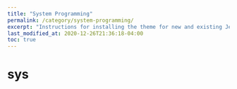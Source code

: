 ```yaml
---
title: "System Programming"
permalink: /category/system-programming/
excerpt: "Instructions for installing the theme for new and existing Jekyll based sites."
last_modified_at: 2020-12-26T21:36:18-04:00
toc: true
---
```


# sys